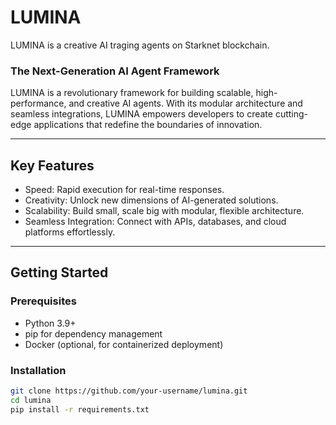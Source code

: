 # LUMINA
LUMINA is a creative AI traging agents on Starknet blockchain.

###  The Next-Generation AI Agent Framework   

LUMINA is a revolutionary framework for building scalable, high-performance, and creative AI agents. With its modular architecture and seamless integrations, LUMINA empowers developers to create cutting-edge applications that redefine the boundaries of innovation.  

---

##  Key Features  

- Speed: Rapid execution for real-time responses.  
- Creativity: Unlock new dimensions of AI-generated solutions.  
- Scalability: Build small, scale big with modular, flexible architecture.  
- Seamless Integration: Connect with APIs, databases, and cloud platforms effortlessly.  

---

##  Getting Started  

### Prerequisites  
- Python 3.9+  
- pip for dependency management  
- Docker (optional, for containerized deployment)  

### Installation  

```bash
git clone https://github.com/your-username/lumina.git
cd lumina
pip install -r requirements.txt
